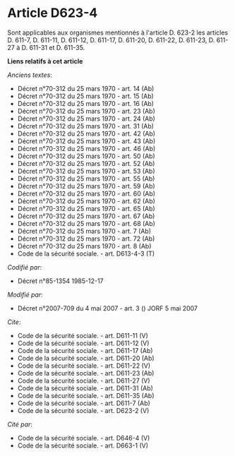 # Article D623-4

Sont applicables aux organismes mentionnés à l'article D. 623-2 les articles D. 611-7, D. 611-11, D. 611-12, D. 611-17, D.
611-20, D. 611-22, D. 611-23, D. 611-27 à D. 611-31 et D. 611-35.

**Liens relatifs à cet article**

_Anciens textes_:

  - Décret n°70-312 du 25 mars 1970 - art. 14 (Ab)
  - Décret n°70-312 du 25 mars 1970 - art. 15 (Ab)
  - Décret n°70-312 du 25 mars 1970 - art. 16 (Ab)
  - Décret n°70-312 du 25 mars 1970 - art. 23 (Ab)
  - Décret n°70-312 du 25 mars 1970 - art. 24 (Ab)
  - Décret n°70-312 du 25 mars 1970 - art. 31 (Ab)
  - Décret n°70-312 du 25 mars 1970 - art. 42 (Ab)
  - Décret n°70-312 du 25 mars 1970 - art. 43 (Ab)
  - Décret n°70-312 du 25 mars 1970 - art. 46 (Ab)
  - Décret n°70-312 du 25 mars 1970 - art. 50 (Ab)
  - Décret n°70-312 du 25 mars 1970 - art. 52 (Ab)
  - Décret n°70-312 du 25 mars 1970 - art. 53 (Ab)
  - Décret n°70-312 du 25 mars 1970 - art. 55 (Ab)
  - Décret n°70-312 du 25 mars 1970 - art. 59 (Ab)
  - Décret n°70-312 du 25 mars 1970 - art. 60 (Ab)
  - Décret n°70-312 du 25 mars 1970 - art. 62 (Ab)
  - Décret n°70-312 du 25 mars 1970 - art. 65 (Ab)
  - Décret n°70-312 du 25 mars 1970 - art. 67 (Ab)
  - Décret n°70-312 du 25 mars 1970 - art. 68 (Ab)
  - Décret n°70-312 du 25 mars 1970 - art. 7 (Ab)
  - Décret n°70-312 du 25 mars 1970 - art. 72 (Ab)
  - Décret n°70-312 du 25 mars 1970 - art. 8 (Ab)
  - Code de la sécurité sociale. - art. D613-4-3 (T)

_Codifié par_:

  - Décret n°85-1354 1985-12-17

_Modifié par_:

  - Décret n°2007-709 du 4 mai 2007 - art. 3 () JORF 5 mai 2007

_Cite_:

  - Code de la sécurité sociale. - art. D611-11 (V)
  - Code de la sécurité sociale. - art. D611-12 (V)
  - Code de la sécurité sociale. - art. D611-17 (Ab)
  - Code de la sécurité sociale. - art. D611-20 (Ab)
  - Code de la sécurité sociale. - art. D611-22 (V)
  - Code de la sécurité sociale. - art. D611-23 (Ab)
  - Code de la sécurité sociale. - art. D611-27 (V)
  - Code de la sécurité sociale. - art. D611-31 (Ab)
  - Code de la sécurité sociale. - art. D611-35 (Ab)
  - Code de la sécurité sociale. - art. D611-7 (Ab)
  - Code de la sécurité sociale. - art. D623-2 (V)

_Cité par_:

  - Code de la sécurité sociale. - art. D646-4 (V)
  - Code de la sécurité sociale. - art. D663-1 (V)
